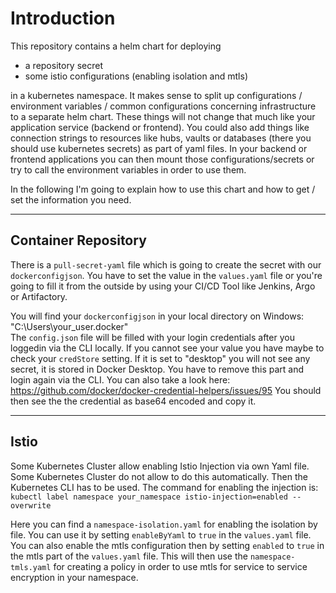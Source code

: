 # Introduction

This repository contains a helm chart for deploying 

-  a repository secret
-  some istio configurations (enabling isolation and mtls)

in a kubernetes namespace. It makes sense to split up configurations / environment variables / common configurations concerning infrastructure to a separate helm chart. These things will not change that much like your application service (backend or frontend). You could also add things like connection strings to resources like hubs, vaults or databases (there you should use kubernetes secrets) as part of yaml files. In your backend or frontend applications you can then mount those configurations/secrets or try to call the environment variables in order to use them.

In the following I'm going to explain how to use this chart and how to get / set the information you need. 

---

## Container Repository

There is a `pull-secret-yaml` file which is going to create the secret with our `dockerconfigjson`. You have to set the value in the `values.yaml` file or you're going to fill it from the outside by using your CI/CD Tool like Jenkins, Argo or Artifactory. 

You will find your `dockerconfigjson` in your local directory on Windows: "C:\Users\your_user\.docker"  
The `config.json` file will be filled with your login credentials after you loggedin via the CLI locally. If you cannot see your value you have maybe to check your `credStore` setting. If it is set to "desktop" you will not see any secret, it is stored in Docker Desktop. You have to remove this part and login again via the CLI. You can also take a look here: https://github.com/docker/docker-credential-helpers/issues/95 You should then see the the credential as base64 encoded and copy it. 

---

## Istio

Some Kubernetes Cluster allow enabling Istio Injection via own Yaml file. Some Kubernetes Cluster do not allow to do this automatically. Then the Kubernetes CLI has to be used. The command for enabling the injection is: `kubectl label namespace your_namespace istio-injection=enabled --overwrite`

Here you can find a `namespace-isolation.yaml` for enabling the isolation by file. You can use it by setting `enableByYaml` to `true` in the `values.yaml` file. You can also enable the mtls configuration then by setting `enabled` to `true` in the mtls part of the `values.yaml` file. This will then use the `namespace-tmls.yaml` for creating a policy in order to use mtls for service to service encryption in your namespace. 